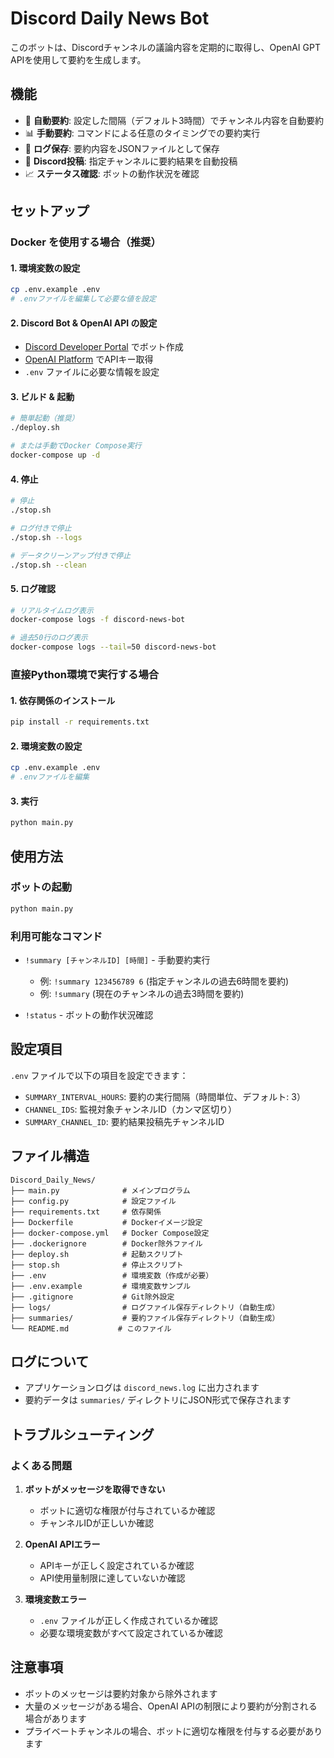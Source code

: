 # Discord Daily News Bot

このボットは、Discordチャンネルの議論内容を定期的に取得し、OpenAI GPT APIを使用して要約を生成します。

## 機能

- 🔄 **自動要約**: 設定した間隔（デフォルト3時間）でチャンネル内容を自動要約
- 📊 **手動要約**: コマンドによる任意のタイミングでの要約実行
- 💾 **ログ保存**: 要約内容をJSONファイルとして保存
- 📱 **Discord投稿**: 指定チャンネルに要約結果を自動投稿
- 📈 **ステータス確認**: ボットの動作状況を確認

## セットアップ

### Docker を使用する場合（推奨）

#### 1. 環境変数の設定

```bash
cp .env.example .env
# .envファイルを編集して必要な値を設定
```

#### 2. Discord Bot & OpenAI API の設定

- [Discord Developer Portal](https://discord.com/developers/applications) でボット作成
- [OpenAI Platform](https://platform.openai.com/api-keys) でAPIキー取得
- `.env` ファイルに必要な情報を設定

#### 3. ビルド & 起動

```bash
# 簡単起動（推奨）
./deploy.sh

# または手動でDocker Compose実行
docker-compose up -d
```

#### 4. 停止

```bash
# 停止
./stop.sh

# ログ付きで停止
./stop.sh --logs

# データクリーンアップ付きで停止
./stop.sh --clean
```

#### 5. ログ確認

```bash
# リアルタイムログ表示
docker-compose logs -f discord-news-bot

# 過去50行のログ表示
docker-compose logs --tail=50 discord-news-bot
```

### 直接Python環境で実行する場合

#### 1. 依存関係のインストール

```bash
pip install -r requirements.txt
```

#### 2. 環境変数の設定

```bash
cp .env.example .env
# .envファイルを編集
```

#### 3. 実行

```bash
python main.py
```

## 使用方法

### ボットの起動

```bash
python main.py
```

### 利用可能なコマンド

- `!summary [チャンネルID] [時間]` - 手動要約実行
  - 例: `!summary 123456789 6` (指定チャンネルの過去6時間を要約)
  - 例: `!summary` (現在のチャンネルの過去3時間を要約)

- `!status` - ボットの動作状況確認

## 設定項目

`.env` ファイルで以下の項目を設定できます：

- `SUMMARY_INTERVAL_HOURS`: 要約の実行間隔（時間単位、デフォルト: 3）
- `CHANNEL_IDS`: 監視対象チャンネルID（カンマ区切り）
- `SUMMARY_CHANNEL_ID`: 要約結果投稿先チャンネルID

## ファイル構造

```
Discord_Daily_News/
├── main.py              # メインプログラム
├── config.py            # 設定ファイル
├── requirements.txt     # 依存関係
├── Dockerfile           # Dockerイメージ設定
├── docker-compose.yml   # Docker Compose設定
├── .dockerignore        # Docker除外ファイル
├── deploy.sh            # 起動スクリプト
├── stop.sh              # 停止スクリプト
├── .env                 # 環境変数（作成が必要）
├── .env.example         # 環境変数サンプル
├── .gitignore           # Git除外設定
├── logs/                # ログファイル保存ディレクトリ（自動生成）
├── summaries/           # 要約ファイル保存ディレクトリ（自動生成）
└── README.md           # このファイル
```

## ログについて

- アプリケーションログは `discord_news.log` に出力されます
- 要約データは `summaries/` ディレクトリにJSON形式で保存されます

## トラブルシューティング

### よくある問題

1. **ボットがメッセージを取得できない**
   - ボットに適切な権限が付与されているか確認
   - チャンネルIDが正しいか確認

2. **OpenAI APIエラー**
   - APIキーが正しく設定されているか確認
   - API使用量制限に達していないか確認

3. **環境変数エラー**
   - `.env` ファイルが正しく作成されているか確認
   - 必要な環境変数がすべて設定されているか確認

## 注意事項

- ボットのメッセージは要約対象から除外されます
- 大量のメッセージがある場合、OpenAI APIの制限により要約が分割される場合があります
- プライベートチャンネルの場合、ボットに適切な権限を付与する必要があります
